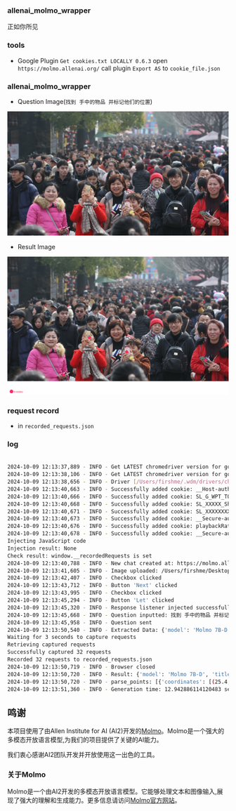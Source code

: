 ###  allenai_molmo_wrapper
正如你所见



### tools

* Google Plugin `Get cookies.txt LOCALLY 0.6.3` open `https://molmo.allenai.org/` call plugin `Export AS` to `cookie_file.json`



### allenai_molmo_wrapper

* Question Image(`找到 手中的物品 并标记他们的位置`)

![test.jpeg](test.jpeg)

* Result Image

![output.png](output.png)



### request record

* in `recorded_requests.json`

### log


```bash

2024-10-09 12:13:37,889 - INFO - Get LATEST chromedriver version for google-chrome
2024-10-09 12:13:38,106 - INFO - Get LATEST chromedriver version for google-chrome
2024-10-09 12:13:38,656 - INFO - Driver [/Users/firshme/.wdm/drivers/chromedriver/mac64/129.0.6668.91/chromedriver-mac-arm64/chromedriver] found in cache
2024-10-09 12:13:40,663 - INFO - Successfully added cookie: __Host-authjs.csrf-token
2024-10-09 12:13:40,666 - INFO - Successfully added cookie: SL_G_WPT_TO
2024-10-09 12:13:40,668 - INFO - Successfully added cookie: SL_XXXXX_Show_Hide_tmp
2024-10-09 12:13:40,671 - INFO - Successfully added cookie: SL_XXXXXXXXXXXX
2024-10-09 12:13:40,673 - INFO - Successfully added cookie: __Secure-authjs.callback-url
2024-10-09 12:13:40,676 - INFO - Successfully added cookie: playbackRate
2024-10-09 12:13:40,678 - INFO - Successfully added cookie: __Secure-authjs.session-token
Injecting JavaScript code
Injection result: None
Check result: window.__recordedRequests is set
2024-10-09 12:13:40,788 - INFO - New chat created at: https://molmo.allenai.org/new
2024-10-09 12:13:41,605 - INFO - Image uploaded: /Users/firshme/Desktop/GPT/allenai_molmo_wrapper/test.jpeg
2024-10-09 12:13:42,407 - INFO - Checkbox clicked
2024-10-09 12:13:43,712 - INFO - Button 'Next' clicked
2024-10-09 12:13:43,995 - INFO - Checkbox clicked
2024-10-09 12:13:45,294 - INFO - Button 'Let' clicked
2024-10-09 12:13:45,320 - INFO - Response listener injected successfully
2024-10-09 12:13:45,668 - INFO - Question inputted: 找到 手中的物品 并标记他们的位置
2024-10-09 12:13:45,958 - INFO - Question sent
2024-10-09 12:13:50,540 - INFO - Extracted Data: {'model': 'Molmo 7B-D', 'title': '找到 手中的物品 并标记他们的位置', 'contents': ['<points x1="25.4" y1="95.0" x2="37.0" y2="65.0" x3="54.0" y3="76.5" x4="89.5" y4="83.0" alt="手中的物品">手中的物品</points>']}
Waiting for 3 seconds to capture requests
Retrieving captured requests
Successfully captured 32 requests
Recorded 32 requests to recorded_requests.json
2024-10-09 12:13:50,719 - INFO - Browser closed
2024-10-09 12:13:50,720 - INFO - Result: {'model': 'Molmo 7B-D', 'title': '找到 手中的物品 并标记他们的位置', 'contents': ['<points x1="25.4" y1="95.0" x2="37.0" y2="65.0" x3="54.0" y3="76.5" x4="89.5" y4="83.0" alt="手中的物品">手中的物品</points>']}
2024-10-09 12:13:50,720 - INFO - parse_points: [{'coordinates': [(25.4, 95.0), (37.0, 65.0), (54.0, 76.5), (89.5, 83.0)], 'alt': '手中的物品', 'text': '手中的物品'}]
2024-10-09 12:13:51,360 - INFO - Generation time: 12.942886114120483 seconds

```

## 鸣谢

本项目使用了由Allen Institute for AI (AI2)开发的[Molmo](https://molmo.allenai.org/)。Molmo是一个强大的多模态开放语言模型,为我们的项目提供了关键的AI能力。

我们衷心感谢AI2团队开发并开放使用这一出色的工具。

### 关于Molmo

Molmo是一个由AI2开发的多模态开放语言模型。它能够处理文本和图像输入,展现了强大的理解和生成能力。更多信息请访问[Molmo官方网站](https://molmo.allenai.org/)。